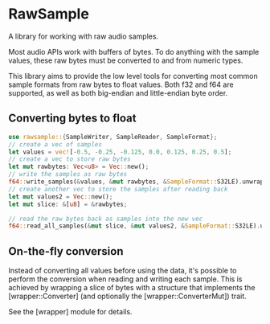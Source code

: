 # RawSample

A library for working with raw audio samples.

Most audio APIs work with buffers of bytes. 
To do anything with the sample values, these raw bytes must be converted to and from numeric types.

This library aims to provide the low level tools for converting most common sample formats from raw bytes to float values. 
Both f32 and f64 are supported, as well as both big-endian and little-endian byte order.

## Converting bytes to float

```rust
use rawsample::{SampleWriter, SampleReader, SampleFormat};
// create a vec of samples
let values = vec![-0.5, -0.25, -0.125, 0.0, 0.125, 0.25, 0.5];
// create a vec to store raw bytes
let mut rawbytes: Vec<u8> = Vec::new();
// write the samples as raw bytes
f64::write_samples(&values, &mut rawbytes, &SampleFormat::S32LE).unwrap();
// create another vec to store the samples after reading back 
let mut values2 = Vec::new();
let mut slice: &[u8] = &rawbytes;

// read the raw bytes back as samples into the new vec 
f64::read_all_samples(&mut slice, &mut values2, &SampleFormat::S32LE).unwrap();
```

## On-the-fly conversion

Instead of converting all values before using the data,
it's possible to perform the conversion when reading and writing each sample.
This is achieved by wrapping a slice of bytes with a structure that implements
the [wrapper::Converter] (and optionally the [wrapper::ConverterMut]) trait.

See the [wrapper] module for details.